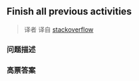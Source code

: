 ## Finish all previous activities

> 译者 译自 [stackoverflow](http://stackoverflow.com/questions/6330260/finish-all-previous-activities) 

### 问题描述 

### 高票答案 


